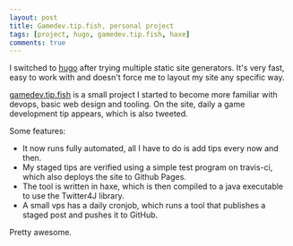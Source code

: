 ```yaml
---
layout: post
title: Gamedev.tip.fish, personal project
tags: [project, hugo, gamedev.tip.fish, haxe]
comments: true
---
```


I switched to [hugo](http://gohugo.io) after trying multiple static site generators. It's very fast, easy to work with and doesn't force me to layout my site any specific way.

[gamedev.tip.fish](http://gamedev.tip.fish) is a small project I started to become more familiar with devops, basic web design and tooling. On the site, daily a game development tip appears, which is also tweeted.

Some features:
* It now runs fully automated, all I have to do is add tips every now and then. 
* My staged tips are verified using a simple test program on travis-ci, which also deploys the site to Github Pages. 
* The tool is written in haxe, which is then compiled to a java executable to use the Twitter4J library.
* A small vps has a daily cronjob, which runs a tool that publishes a staged post and pushes it to GitHub.

Pretty awesome.